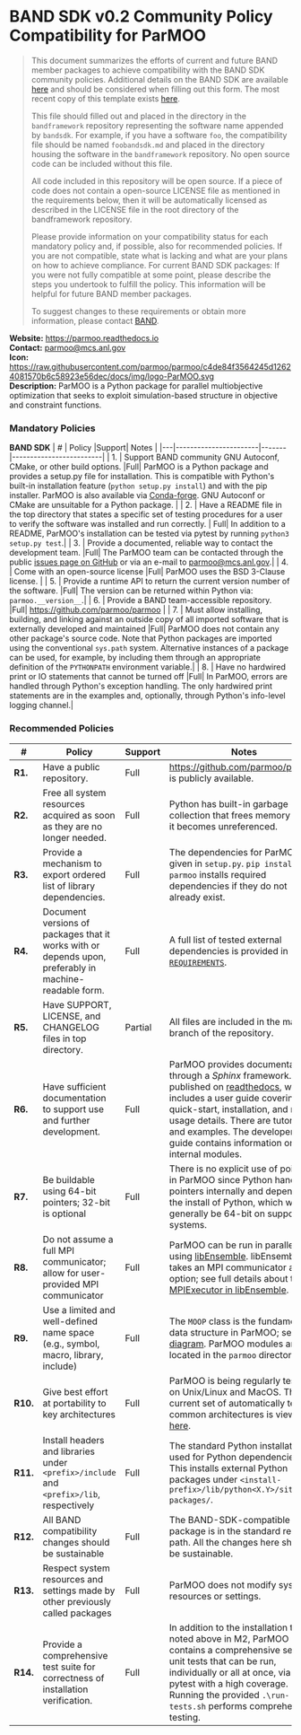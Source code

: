 # BAND SDK v0.2 Community Policy Compatibility for ParMOO


> This document summarizes the efforts of current and future BAND member packages to achieve compatibility with the BAND SDK community policies.  Additional details on the BAND SDK are available [here](/resources/sdkpolicies/bandsdk.md) and should be considered when filling out this form. The most recent copy of this template exists [here](/resources/sdkpolicies/template.md).
>
> This file should filled out and placed in the directory in the `bandframework` repository representing the software name appended by `bandsdk`.  For example, if you have a software `foo`, the compatibility file should be named `foobandsdk.md` and placed in the directory housing the software in the `bandframework` repository. No open source code can be included without this file.
>
> All code included in this repository will be open source.  If a piece of code does not contain a open-source LICENSE file as mentioned in the requirements below, then it will be automatically licensed as described in the LICENSE file in the root directory of the bandframework repository.
>
> Please provide information on your compatibility status for each mandatory policy and, if possible, also for recommended policies. If you are not compatible, state what is lacking and what are your plans on how to achieve compliance. For current BAND SDK packages: If you were not fully compatible at some point, please describe the steps you undertook to fulfill the policy. This information will be helpful for future BAND member packages.
>
> To suggest changes to these requirements or obtain more information, please contact [BAND](https://bandframework.github.io/team).


**Website:** https://parmoo.readthedocs.io \
**Contact:** parmoo@mcs.anl.gov \
**Icon:** https://raw.githubusercontent.com/parmoo/parmoo/c4de84f3564245d12624081570b6c58923e56dec/docs/img/logo-ParMOO.svg \
**Description:** ParMOO is a Python package for parallel multiobjective optimization that seeks to exploit simulation-based structure in objective and constraint functions.


### Mandatory Policies

**BAND SDK**
| # | Policy                 |Support| Notes                   |
|---|-----------------------|-------|-------------------------|
| 1. | Support BAND community GNU Autoconf, CMake, or other build options. |Full| ParMOO is a Python package and provides a setup.py file for installation. This is compatible with Python's built-in installation feature (``python setup.py install``) and with the pip installer. ParMOO is also available via [Conda-forge](https://anaconda.org/conda-forge/parmoo). GNU Autoconf or CMake are unsuitable for a Python package. |
| 2. | Have a README file in the top directory that states a specific set of testing procedures for a user to verify the software was installed and run correctly. | Full| In addition to a README, ParMOO's installation can be tested via pytest by running ``python3 setup.py test``.|
| 3. | Provide a documented, reliable way to contact the development team. |Full| The ParMOO team can be contacted through the public [issues page on GitHub](https://github.com/parmoo/parmoo/issues) or via an e-mail to [parmoo@mcs.anl.gov](parmoo@mcs.anl.gov).|
| 4. | Come with an open-source license |Full| ParMOO uses the BSD 3-Clause license. |
| 5. | Provide a runtime API to return the current version number of the software. |Full| The version can be returned within Python via: `parmoo.__version__`.|
| 6. | Provide a BAND team-accessible repository. |Full| https://github.com/parmoo/parmoo |
| 7. | Must allow installing, building, and linking against an outside copy of all imported software that is externally developed and maintained |Full| ParMOO does not contain any other package's source code. Note that Python packages are imported using the conventional `sys.path` system. Alternative instances of a package can be used, for example, by including them through an appropriate definition of the `PYTHONPATH` environment variable.|
| 8. | Have no hardwired print or IO statements that cannot be turned off |Full| In ParMOO, errors are handled through Python's exception handling. The only hardwired print statements are in the examples and, optionally, through Python's info-level logging channel.|

### Recommended Policies

| # | Policy                 |Support| Notes                   |
|---|------------------------|-------|-------------------------|
|**R1.**| Have a public repository. |Full| https://github.com/parmoo/parmoo is publicly available. |
|**R2.**| Free all system resources acquired as soon as they are no longer needed. |Full| Python has built-in garbage collection that frees memory when it becomes unreferenced. |
|**R3.**| Provide a mechanism to export ordered list of library dependencies. |Full| The dependencies for ParMOO are given in `setup.py`. `pip install parmoo` installs required dependencies if they do not already exist. |
|**R4.**| Document versions of packages that it works with or depends upon, preferably in machine-readable form.  |Full| A full list of tested external dependencies is provided in [`REQUIREMENTS`](https://github.com/parmoo/parmoo/blob/main/REQUIREMENTS). |
|**R5.**| Have SUPPORT, LICENSE, and CHANGELOG files in top directory.  |Partial| All files are included in the main branch of the repository. |
|**R6.**| Have sufficient documentation to support use and further development. |Full| ParMOO provides documentation through a *Sphinx* framework. It is published on [readthedocs](https://parmoo.readthedocs.io), which includes a user guide covering quick-start, installation, and many usage details. There are tutorials and examples. The developer guide contains information on internal modules. |
|**R7.**| Be buildable using 64-bit pointers; 32-bit is optional |Full| There is no explicit use of pointers in ParMOO since Python handles pointers internally and depends on the install of Python, which will generally be 64-bit on supported systems.|
|**R8.**| Do not assume a full MPI communicator; allow for user-provided MPI communicator |Full| ParMOO can be run in parallel using [libEnsemble](https://github.com/Libensemble/libensemble). libEnsemble takes an MPI communicator as an option; see full details about the [MPIExecutor in libEnsemble](https://libensemble.readthedocs.io). |
|**R9.**| Use a limited and well-defined name space (e.g., symbol, macro, library, include) |Full| The `MOOP` class is the fundamental data structure in ParMOO; see the [diagram](https://parmoo.readthedocs.io/en/latest/_images/moop-uml.svg). ParMOO modules are located in the `parmoo` directory.|
|**R10.**| Give best effort at portability to key architectures |Full| ParMOO is being regularly tested on Unix/Linux and MacOS. The current set of automatically tested, common architectures is viewable [here](https://github.com/parmoo/parmoo/blob/main/.github/workflows/parmoo-ci.yml). |
|**R11.**| Install headers and libraries under `<prefix>/include` and `<prefix>/lib`, respectively |Full| The standard Python installation is used for Python dependencies. This installs external Python packages under `<install-prefix>/lib/python<X.Y>/site-packages/`.|
|**R12.**| All BAND compatibility changes should be sustainable |Full| The BAND-SDK-compatible package is in the standard release path. All the changes here should be sustainable.|
|**R13.**| Respect system resources and settings made by other previously called packages |Full| ParMOO does not modify system resources or settings.|
|**R14.**| Provide a comprehensive test suite for correctness of installation verification. |Full| In addition to the installation test noted above in M2, ParMOO contains a comprehensive set of unit tests that can be run, individually or all at once, via pytest with a high coverage. Running the provided ``.\run-tests.sh`` performs comprehensive testing.|
